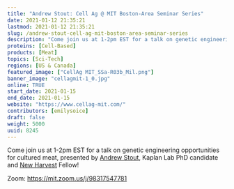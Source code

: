 ```yaml
---
title: "Andrew Stout: Cell Ag @ MIT Boston-Area Seminar Series"
date: 2021-01-12 21:35:21
lastmod: 2021-01-12 21:35:21
slug: /andrew-stout-cell-ag-mit-boston-area-seminar-series
description: "Come join us at 1-2pm EST for a talk on genetic engineering opportunities for cultured meat, presented by Andrew Stout, Kaplan Lab PhD candidate and New Harvest Fellow!Zoom: https://mit.zoom.us/j/98317547781"
proteins: [Cell-Based]
products: [Meat]
topics: [Sci-Tech]
regions: [US & Canada]
featured_image: ["CellAg MIT_SSa-R03b_Mil.png"]
banner_image: "cellagmit-1_0.jpg"
online: TRUE
start_date: 2021-01-15
end_date: 2021-01-15
website: "https://www.cellag-mit.com/"
contributors: [emilysoice]
draft: false
weight: 5000
uuid: 8245
---
```

<p>Come join us at 1-2pm EST for a talk on genetic engineering opportunities for cultured meat, presented by <a href="https://www.linkedin.com/in/ACoAABBtZ0sBq1fNpqOvLhXkDWgie5QkH9aPb7c">Andrew Stout</a>, Kaplan Lab PhD candidate and <a href="https://www.linkedin.com/company/new-harvest/">New Harvest</a> Fellow!</p>
<p>Zoom: <a href="https://www.google.com/url?q=https://mit.zoom.us/j/98317547781&sa=D&source=calendar&usd=2&usg=AOvVaw3UlyV67QR5Y2TY8wCV83hf">https://mit.zoom.us/j/98317547781</a></p>
